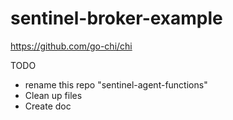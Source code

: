 # sentinel-broker-example



https://github.com/go-chi/chi

TODO
- rename this repo "sentinel-agent-functions"
- Clean up files
- Create doc

